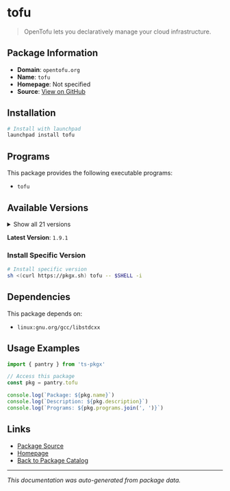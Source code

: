 # tofu

> OpenTofu lets you declaratively manage your cloud infrastructure.

## Package Information

- **Domain**: `opentofu.org`
- **Name**: `tofu`
- **Homepage**: Not specified
- **Source**: [View on GitHub](https://github.com/pkgxdev/pantry/tree/main/projects/opentofu.org/package.yml)

## Installation

```bash
# Install with launchpad
launchpad install tofu
```

## Programs

This package provides the following executable programs:

- `tofu`

## Available Versions

<details>
<summary>Show all 21 versions</summary>

- `1.9.1`, `1.9.0`, `1.8.9`, `1.8.8`, `1.8.7`
- `1.8.6`, `1.8.5`, `1.8.4`, `1.8.3`, `1.8.2`
- `1.8.1`, `1.8.0`, `1.7.8`, `1.7.7`, `1.7.6`
- `1.7.5`, `1.7.4`, `1.7.3`, `1.6.0.3`, `1.10.1`
- `1.10.0`

</details>

**Latest Version**: `1.9.1`

### Install Specific Version

```bash
# Install specific version
sh <(curl https://pkgx.sh) tofu -- $SHELL -i
```

## Dependencies

This package depends on:

- `linux:gnu.org/gcc/libstdcxx`

## Usage Examples

```typescript
import { pantry } from 'ts-pkgx'

// Access this package
const pkg = pantry.tofu

console.log(`Package: ${pkg.name}`)
console.log(`Description: ${pkg.description}`)
console.log(`Programs: ${pkg.programs.join(', ')}`)
```

## Links

- [Package Source](https://github.com/pkgxdev/pantry/tree/main/projects/opentofu.org/package.yml)
- [Homepage](#)
- [Back to Package Catalog](../../package-catalog.md)

---

*This documentation was auto-generated from package data.*
